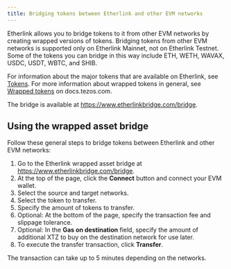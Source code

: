 ```yaml
---
title: Bridging tokens between Etherlink and other EVM networks
---
```


Etherlink allows you to bridge tokens to it from other EVM networks by creating wrapped versions of tokens.
Bridging tokens from other EVM networks is supported only on Etherlink Mainnet, not on Etherlink Testnet.
Some of the tokens you can bridge in this way include ETH, WETH, WAVAX, USDC, USDT, WBTC, and SHIB.

For information about the major tokens that are available on Etherlink, see [Tokens](./tokens).
For more information about wrapped tokens in general, see [Wrapped tokens](https://docs.tezos.com/architecture/tokens#wrapped-tokens) on docs.tezos.com.

The bridge is available at https://www.etherlinkbridge.com/bridge.

## Using the wrapped asset bridge

Follow these general steps to bridge tokens between Etherlink and other EVM networks:

1. Go to the Etherlink wrapped asset bridge at https://www.etherlinkbridge.com/bridge.
1. At the top of the page, click the **Connect** button and connect your EVM wallet.
1. Select the source and target networks.
1. Select the token to transfer.
1. Specify the amount of tokens to transfer.
1. Optional: At the bottom of the page, specify the transaction fee and slippage tolerance.
1. Optional: In the **Gas on destination** field, specify the amount of additional XTZ to buy on the destination network for use later.
1. To execute the transfer transaction, click **Transfer**.

The transaction can take up to 5 minutes depending on the networks.
